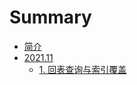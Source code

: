 # Summary

* [简介](README.md)
* [2021.11](2021年11月/REAdME.md)
  * [1. 回表查询与索引覆盖](2021年11月/回表查询与索引覆盖.md)
  

